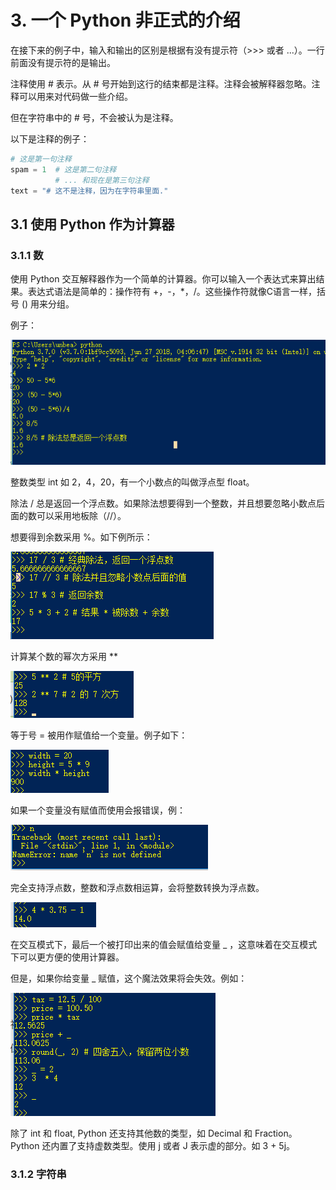 # 3. 一个 Python 非正式的介绍

在接下来的例子中，输入和输出的区别是根据有没有提示符（>>> 或者 ...）。一行前面没有提示符的是输出。

注释使用 # 表示。从 # 号开始到这行的结束都是注释。注释会被解释器忽略。注释可以用来对代码做一些介绍。

但在字符串中的 # 号，不会被认为是注释。

以下是注释的例子：

```python
# 这是第一句注释
spam = 1  # 这是第二句注释
          # ... 和现在是第三句注释
text = "# 这不是注释，因为在字符串里面."
```

## 3.1 使用 Python 作为计算器

### 3.1.1 数

使用 Python 交互解释器作为一个简单的计算器。你可以输入一个表达式来算出结果。表达式语法是简单的：操作符有 +，-，*，/。这些操作符就像C语言一样，括号 () 用来分组。

例子：

![](./image/3/1.png)

整数类型 int 如 2，4，20，有一个小数点的叫做浮点型 float。



除法 / 总是返回一个浮点数。如果除法想要得到一个整数，并且想要忽略小数点后面的数可以采用地板除（//）。

想要得到余数采用 %。如下例所示：

![](./image/3/2.png)



计算某个数的幂次方采用 **

![](./image/3/3.png)



等于号 = 被用作赋值给一个变量。例子如下：

![](./image/3/4.png)



如果一个变量没有赋值而使用会报错误，例：

![](./image/3/5.png)



完全支持浮点数，整数和浮点数相运算，会将整数转换为浮点数。

![](./image/3/6.png)



在交互模式下，最后一个被打印出来的值会赋值给变量 _ ，这意味着在交互模式下可以更方便的使用计算器。

但是，如果你给变量 _ 赋值，这个魔法效果将会失效。例如：

![](./image/3/7.png)



除了 int 和 float, Python 还支持其他数的类型，如 Decimal 和 Fraction。Python 还内置了支持虚数类型。使用 j 或者 J 表示虚的部分。如 3 + 5j。



### 3.1.2 字符串









